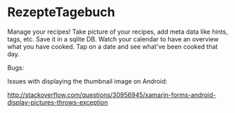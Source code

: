 # RezepteTagebuch

Manage your recipes!
Take picture of your recipes, add meta data like hints, tags, etc. Save it in a sqlite DB.
Watch your calendar to have an overview what you have cooked. Tap on a date and see what've been cooked that day.

Bugs:

Issues with displaying the thumbnail image on Android:

http://stackoverflow.com/questions/30956945/xamarin-forms-android-display-pictures-throws-exception
